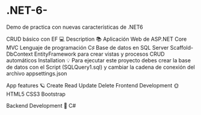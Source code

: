 # .NET-6-
Demo de practica con nuevas características de .NET6

CRUD básico con EF 💻
Description 📚
Aplicación Web de ASP.NET Core MVC
Lenguaje de programación C♯
Base de datos en SQL Server
Scaffold-DbContext
EntityFramework para crear vistas y procesos CRUD automáticos
Installation 💡
Para ejecutar este proyecto debes crear la base de datos con el Script (SQLQuery1.sql) y cambiar la cadena de conexión del archivo appsettings.json

App features 🪐
Create
Read
Update
Delete
Frontend Development 🌞
HTML5 CSS3 Bootstrap

Backend Development 🌚
C#

